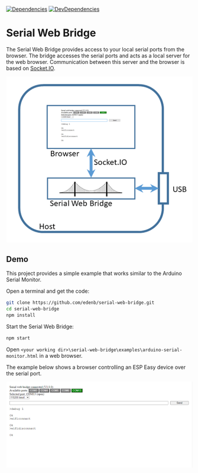 [![Dependencies](https://img.shields.io/david/edenb/serial-web-bridge.svg)](https://david-dm.org/edenb/serial-web-bridge)
[![DevDependencies](https://img.shields.io/david/dev/edenb/serial-web-bridge.svg)](https://david-dm.org/edenb/serial-web-bridge?type=dev)
# Serial Web Bridge
The Serial Web Bridge provides access to your local serial ports from the browser. The bridge accesses the serial ports and acts as a local server for the web browser. Communication between this server and the browser is based on [Socket.IO](https://socket.io).

![Overview](/docs/img/overview.png)

## Demo
This project provides a simple example that works similar to the Arduino Serial Monitor.

Open a terminal and get the code:
```bash
git clone https://github.com/edenb/serial-web-bridge.git
cd serial-web-bridge
npm install
```

Start the Serial Web Bridge:
```bash
npm start
```
Open `<your working dir>\serial-web-bridge\examples\arduino-serial-monitor.html` in a web browser.

The example below shows a browser controlling an ESP Easy device over the serial port.

![Screendump](/docs/img/screendump.png)
